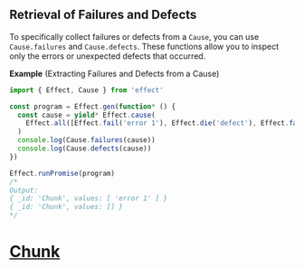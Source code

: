## Retrieval of Failures and Defects

To specifically collect failures or defects from a `Cause`, you can use `Cause.failures` and `Cause.defects`. These functions allow you to inspect only the errors or unexpected defects that occurred.

**Example** (Extracting Failures and Defects from a Cause)

```ts twoslash
import { Effect, Cause } from 'effect'

const program = Effect.gen(function* () {
  const cause = yield* Effect.cause(
    Effect.all([Effect.fail('error 1'), Effect.die('defect'), Effect.fail('error 2')])
  )
  console.log(Cause.failures(cause))
  console.log(Cause.defects(cause))
})

Effect.runPromise(program)
/*
Output:
{ _id: 'Chunk', values: [ 'error 1' ] }
{ _id: 'Chunk', values: [] }
*/
```

# [Chunk](https://effect.website/docs/data-types/chunk/)
